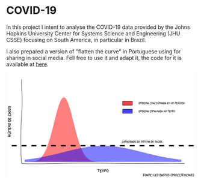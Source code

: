 # COVID-19

In this project I intent to analyse the COVID-19 data provided by the Johns Hopkins University Center for Systems Science and Engineering (JHU CSSE) focusing on South America, in particular in Brazil.

I also prepared a version of "flatten the curve" in Portuguese using for sharing in social media. Fell free to use it and adapt it, the code for it is available at [here](https://github.com/lsbastos/COVID-19/blob/master/R/flatten_curve.R).

![](flatten.png)

